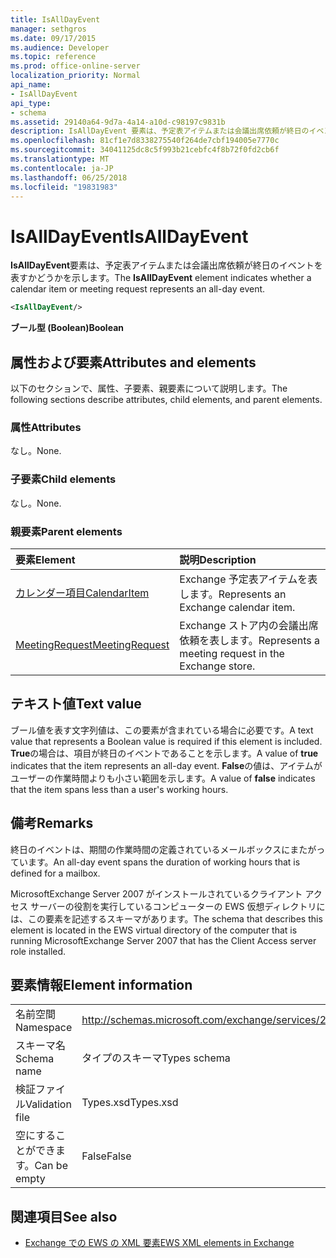 ```yaml
---
title: IsAllDayEvent
manager: sethgros
ms.date: 09/17/2015
ms.audience: Developer
ms.topic: reference
ms.prod: office-online-server
localization_priority: Normal
api_name:
- IsAllDayEvent
api_type:
- schema
ms.assetid: 29140a64-9d7a-4a14-a10d-c98197c9831b
description: IsAllDayEvent 要素は、予定表アイテムまたは会議出席依頼が終日のイベントを表すかどうかを示します。
ms.openlocfilehash: 81cf1e7d8338275540f264de7cbf194005e7770c
ms.sourcegitcommit: 34041125dc8c5f993b21cebfc4f8b72f0fd2cb6f
ms.translationtype: MT
ms.contentlocale: ja-JP
ms.lasthandoff: 06/25/2018
ms.locfileid: "19831983"
---
```

# <a name="isalldayevent"></a><span data-ttu-id="7c987-103">IsAllDayEvent</span><span class="sxs-lookup"><span data-stu-id="7c987-103">IsAllDayEvent</span></span>

<span data-ttu-id="7c987-104">**IsAllDayEvent**要素は、予定表アイテムまたは会議出席依頼が終日のイベントを表すかどうかを示します。</span><span class="sxs-lookup"><span data-stu-id="7c987-104">The **IsAllDayEvent** element indicates whether a calendar item or meeting request represents an all-day event.</span></span> 
  
```xml
<IsAllDayEvent/>
```

 <span data-ttu-id="7c987-105">**ブール型 (Boolean)**</span><span class="sxs-lookup"><span data-stu-id="7c987-105">**Boolean**</span></span>
## <a name="attributes-and-elements"></a><span data-ttu-id="7c987-106">属性および要素</span><span class="sxs-lookup"><span data-stu-id="7c987-106">Attributes and elements</span></span>

<span data-ttu-id="7c987-107">以下のセクションで、属性、子要素、親要素について説明します。</span><span class="sxs-lookup"><span data-stu-id="7c987-107">The following sections describe attributes, child elements, and parent elements.</span></span>
  
### <a name="attributes"></a><span data-ttu-id="7c987-108">属性</span><span class="sxs-lookup"><span data-stu-id="7c987-108">Attributes</span></span>

<span data-ttu-id="7c987-109">なし。</span><span class="sxs-lookup"><span data-stu-id="7c987-109">None.</span></span>
  
### <a name="child-elements"></a><span data-ttu-id="7c987-110">子要素</span><span class="sxs-lookup"><span data-stu-id="7c987-110">Child elements</span></span>

<span data-ttu-id="7c987-111">なし。</span><span class="sxs-lookup"><span data-stu-id="7c987-111">None.</span></span>
  
### <a name="parent-elements"></a><span data-ttu-id="7c987-112">親要素</span><span class="sxs-lookup"><span data-stu-id="7c987-112">Parent elements</span></span>

|<span data-ttu-id="7c987-113">**要素**</span><span class="sxs-lookup"><span data-stu-id="7c987-113">**Element**</span></span>|<span data-ttu-id="7c987-114">**説明**</span><span class="sxs-lookup"><span data-stu-id="7c987-114">**Description**</span></span>|
|:-----|:-----|
|[<span data-ttu-id="7c987-115">カレンダー項目</span><span class="sxs-lookup"><span data-stu-id="7c987-115">CalendarItem</span></span>](calendaritem.md) <br/> |<span data-ttu-id="7c987-116">Exchange 予定表アイテムを表します。</span><span class="sxs-lookup"><span data-stu-id="7c987-116">Represents an Exchange calendar item.</span></span>  <br/> |
|[<span data-ttu-id="7c987-117">MeetingRequest</span><span class="sxs-lookup"><span data-stu-id="7c987-117">MeetingRequest</span></span>](meetingrequest.md) <br/> |<span data-ttu-id="7c987-118">Exchange ストア内の会議出席依頼を表します。</span><span class="sxs-lookup"><span data-stu-id="7c987-118">Represents a meeting request in the Exchange store.</span></span>  <br/> |
   
## <a name="text-value"></a><span data-ttu-id="7c987-119">テキスト値</span><span class="sxs-lookup"><span data-stu-id="7c987-119">Text value</span></span>

<span data-ttu-id="7c987-120">ブール値を表す文字列値は、この要素が含まれている場合に必要です。</span><span class="sxs-lookup"><span data-stu-id="7c987-120">A text value that represents a Boolean value is required if this element is included.</span></span> <span data-ttu-id="7c987-121">**True**の場合は、項目が終日のイベントであることを示します。</span><span class="sxs-lookup"><span data-stu-id="7c987-121">A value of **true** indicates that the item represents an all-day event.</span></span> <span data-ttu-id="7c987-122">**False**の値は、アイテムがユーザーの作業時間よりも小さい範囲を示します。</span><span class="sxs-lookup"><span data-stu-id="7c987-122">A value of **false** indicates that the item spans less than a user's working hours.</span></span> 
  
## <a name="remarks"></a><span data-ttu-id="7c987-123">備考</span><span class="sxs-lookup"><span data-stu-id="7c987-123">Remarks</span></span>

<span data-ttu-id="7c987-124">終日のイベントは、期間の作業時間の定義されているメールボックスにまたがっています。</span><span class="sxs-lookup"><span data-stu-id="7c987-124">An all-day event spans the duration of working hours that is defined for a mailbox.</span></span>
  
<span data-ttu-id="7c987-125">MicrosoftExchange Server 2007 がインストールされているクライアント アクセス サーバーの役割を実行しているコンピューターの EWS 仮想ディレクトリには、この要素を記述するスキーマがあります。</span><span class="sxs-lookup"><span data-stu-id="7c987-125">The schema that describes this element is located in the EWS virtual directory of the computer that is running MicrosoftExchange Server 2007 that has the Client Access server role installed.</span></span>
  
## <a name="element-information"></a><span data-ttu-id="7c987-126">要素情報</span><span class="sxs-lookup"><span data-stu-id="7c987-126">Element information</span></span>

|||
|:-----|:-----|
|<span data-ttu-id="7c987-127">名前空間</span><span class="sxs-lookup"><span data-stu-id="7c987-127">Namespace</span></span>  <br/> |http://schemas.microsoft.com/exchange/services/2006/types  <br/> |
|<span data-ttu-id="7c987-128">スキーマ名</span><span class="sxs-lookup"><span data-stu-id="7c987-128">Schema name</span></span>  <br/> |<span data-ttu-id="7c987-129">タイプのスキーマ</span><span class="sxs-lookup"><span data-stu-id="7c987-129">Types schema</span></span>  <br/> |
|<span data-ttu-id="7c987-130">検証ファイル</span><span class="sxs-lookup"><span data-stu-id="7c987-130">Validation file</span></span>  <br/> |<span data-ttu-id="7c987-131">Types.xsd</span><span class="sxs-lookup"><span data-stu-id="7c987-131">Types.xsd</span></span>  <br/> |
|<span data-ttu-id="7c987-132">空にすることができます。</span><span class="sxs-lookup"><span data-stu-id="7c987-132">Can be empty</span></span>  <br/> |<span data-ttu-id="7c987-133">False</span><span class="sxs-lookup"><span data-stu-id="7c987-133">False</span></span>  <br/> |
   
## <a name="see-also"></a><span data-ttu-id="7c987-134">関連項目</span><span class="sxs-lookup"><span data-stu-id="7c987-134">See also</span></span>



- [<span data-ttu-id="7c987-135">Exchange での EWS の XML 要素</span><span class="sxs-lookup"><span data-stu-id="7c987-135">EWS XML elements in Exchange</span></span>](ews-xml-elements-in-exchange.md)

